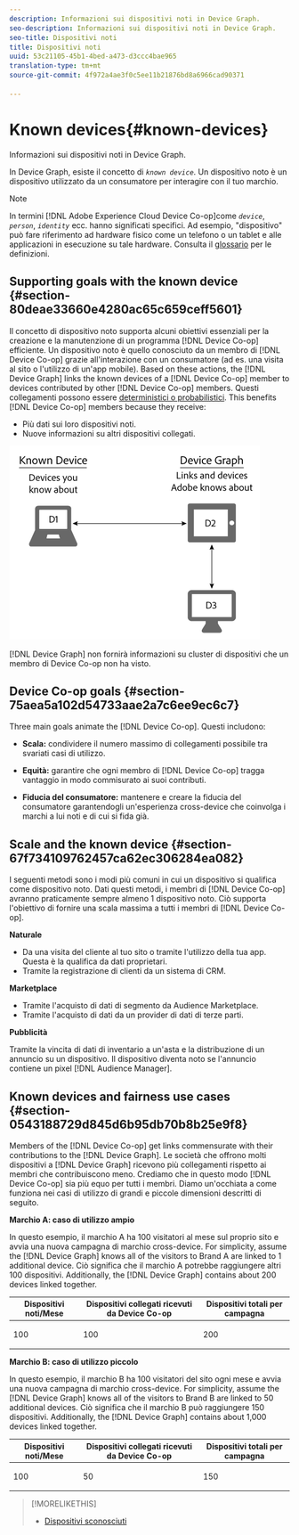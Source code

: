```yaml
---
description: Informazioni sui dispositivi noti in Device Graph.
seo-description: Informazioni sui dispositivi noti in Device Graph.
seo-title: Dispositivi noti
title: Dispositivi noti
uuid: 53c21105-45b1-4bed-a473-d3ccc4bae965
translation-type: tm+mt
source-git-commit: 4f972a4ae3f0c5ee11b21876bd8a6966cad90371

---
```



# Known devices{#known-devices}

Informazioni sui dispositivi noti in Device Graph.

In Device Graph, esiste il concetto di *`known device`*. Un dispositivo noto è un dispositivo utilizzato da un consumatore per interagire con il tuo marchio.

>[!NOTE]
>
>In termini [!DNL Adobe Experience Cloud Device Co-op]come *`device`*, *`person`*, *`identity`* ecc. hanno significati specifici. Ad esempio, &quot;dispositivo&quot; può fare riferimento ad hardware fisico come un telefono o un tablet e alle applicazioni in esecuzione su tale hardware. Consulta il [glossario](../glossary.md#glossgroup-0f47d7fbd76c4759801f565f341a386c) per le definizioni.

## Supporting goals with the known device {#section-80deae33660e4280ac65c659ceff5601}

Il concetto di dispositivo noto supporta alcuni obiettivi essenziali per la creazione e la manutenzione di un programma [!DNL Device Co-op] efficiente. Un dispositivo noto è quello conosciuto da un membro di [!DNL Device Co-op] grazie all&#39;interazione con un consumatore (ad es. una visita al sito o l&#39;utilizzo di un&#39;app mobile). Based on these actions, the [!DNL Device Graph] links the known devices of a [!DNL Device Co-op] member to devices contributed by other [!DNL Device Co-op] members. Questi collegamenti possono essere [deterministici o probabilistici](../processes/links.md#concept-58bb7ab25f904f5f98d645e35205c931). This benefits [!DNL Device Co-op] members because they receive:

* Più dati sui loro dispositivi noti.
* Nuove informazioni su altri dispositivi collegati.

![](assets/known-device.png)

[!DNL Device Graph] non fornirà informazioni su cluster di dispositivi che un membro di Device Co-op non ha visto.

## Device Co-op goals {#section-75aea5a102d54733aae2a7c6ee9ec6c7}

Three main goals animate the [!DNL Device Co-op]. Questi includono:

* **Scala:** condividere il numero massimo di collegamenti possibile tra svariati casi di utilizzo.
* **Equità:** garantire che ogni membro di [!DNL Device Co-op] tragga vantaggio in modo commisurato ai suoi contributi.

* **Fiducia del consumatore:** mantenere e creare la fiducia del consumatore garantendogli un&#39;esperienza cross-device che coinvolga i marchi a lui noti e di cui si fida già.

## Scale and the known device {#section-67f734109762457ca62ec306284ea082}

I seguenti metodi sono i modi più comuni in cui un dispositivo si qualifica come dispositivo noto. Dati questi metodi, i membri di [!DNL Device Co-op] avranno praticamente sempre almeno 1 dispositivo noto. Ciò supporta l&#39;obiettivo di fornire una scala massima a tutti i membri di [!DNL Device Co-op].

**Naturale**

* Da una visita del cliente al tuo sito o tramite l&#39;utilizzo della tua app. Questa è la qualifica da dati proprietari.
* Tramite la registrazione di clienti da un sistema di CRM.

**Marketplace**

* Tramite l&#39;acquisto di dati di segmento da Audience Marketplace.
* Tramite l&#39;acquisto di dati da un provider di dati di terze parti.

**Pubblicità**

Tramite la vincita di dati di inventario a un&#39;asta e la distribuzione di un annuncio su un dispositivo. Il dispositivo diventa noto se l&#39;annuncio contiene un pixel [!DNL Audience Manager].

## Known devices and fairness use cases {#section-0543188729d845d6b95db70b8b25e9f8}

Members of the [!DNL Device Co-op] get links commensurate with their contributions to the [!DNL Device Graph]. Le società che offrono molti dispositivi a [!DNL Device Graph] ricevono più collegamenti rispetto ai membri che contribuiscono meno. Crediamo che in questo modo [!DNL Device Co-op] sia più equo per tutti i membri. Diamo un&#39;occhiata a come funziona nei casi di utilizzo di grandi e piccole dimensioni descritti di seguito.

**Marchio A: caso di utilizzo ampio**

In questo esempio, il marchio A ha 100 visitatori al mese sul proprio sito e avvia una nuova campagna di marchio cross-device. For simplicity, assume the [!DNL Device Graph] knows all of the visitors to Brand A are linked to 1 additional device. Ciò significa che il marchio A potrebbe raggiungere altri 100 dispositivi. Additionally, the [!DNL Device Graph] contains about 200 devices linked together.

<table id="table_78C38DC522F94BC38C1DB73740C058AC"> 
 <thead> 
  <tr> 
   <th colname="col1" class="entry"> Dispositivi noti/Mese </th> 
   <th colname="col2" class="entry"> Dispositivi collegati ricevuti da Device Co-op </th> 
   <th colname="col3" class="entry"> Dispositivi totali per campagna </th> 
  </tr>
 </thead>
 <tbody> 
  <tr> 
   <td colname="col1"> <p>100 </p> </td> 
   <td colname="col2"> <p>100 </p> </td> 
   <td colname="col3"> <p>200 </p> </td> 
  </tr> 
 </tbody> 
</table>

**Marchio B: caso di utilizzo piccolo**

In questo esempio, il marchio B ha 100 visitatori del sito ogni mese e avvia una nuova campagna di marchio cross-device. For simplicity, assume the [!DNL Device Graph] knows all of the visitors to Brand B are linked to 50 additional devices. Ciò significa che il marchio B può raggiungere 150 dispositivi. Additionally, the [!DNL Device Graph] contains about 1,000 devices linked together.

<table id="table_A6C9CCF9C6564A89BA7060E075A8E73C"> 
 <thead> 
  <tr> 
   <th colname="col1" class="entry"> Dispositivi noti/Mese </th> 
   <th colname="col2" class="entry"> Dispositivi collegati ricevuti da Device Co-op </th> 
   <th colname="col3" class="entry"> Dispositivi totali per campagna </th> 
  </tr>
 </thead>
 <tbody> 
  <tr> 
   <td colname="col1"> <p>100 </p> </td> 
   <td colname="col2"> <p>50 </p> </td> 
   <td colname="col3"> <p>150 </p> </td> 
  </tr> 
 </tbody> 
</table>

>[!MORELIKETHIS]
>
>* [Dispositivi sconosciuti](../processes/unknown-device.md#concept-95090d341cdc4c22ba4319d79d8f6e40)

